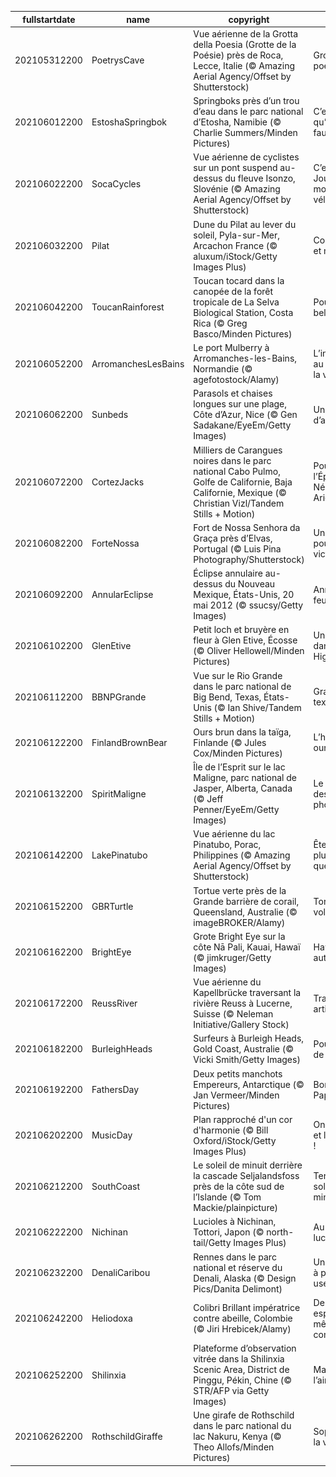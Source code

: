 |fullstartdate|name|copyright|title|image|
|--|--|--|--|--|
202105312200|PoetrysCave|Vue aérienne de la Grotta della Poesia (Grotte de la Poésie) près de Roca, Lecce, Italie (© Amazing Aerial Agency/Offset by Shutterstock)|Grotte poétique|![](/fr-FR/2021/06/202105312200PoetrysCave.jpg)|
202106012200|EstoshaSpringbok|Springboks près d’un trou d’eau dans le parc national d’Etosha, Namibie (© Charlie Summers/Minden Pictures)|C’est à boire qu’il nous faut|![](/fr-FR/2021/06/202106012200EstoshaSpringbok.jpg)|
202106022200|SocaCycles|Vue aérienne de cyclistes sur un pont suspend au-dessus du fleuve Isonzo, Slovénie (© Amazing Aerial Agency/Offset by Shutterstock)|C’est la Journée mondiale du vélo !|![](/fr-FR/2021/06/202106022200SocaCycles.jpg)|
202106032200|Pilat|Dune du Pilat au lever du soleil, Pyla-sur-Mer, Arcachon France (© aluxum/iStock/Getty Images Plus)|Contre vents et marées|![](/fr-FR/2021/06/202106032200Pilat.jpg)|
202106042200|ToucanRainforest|Toucan tocard dans la canopée de la forêt tropicale de La Selva Biological Station, Costa Rica (© Greg Basco/Minden Pictures)|Pour notre belle planète|![](/fr-FR/2021/06/202106042200ToucanRainforest.jpg)|
202106052200|ArromanchesLesBains|Le port Mulberry à Arromanches-les-Bains, Normandie (© agefotostock/Alamy)|L’ingénierie au service de la victoire|![](/fr-FR/2021/06/202106052200ArromanchesLesBains.jpg)|
202106062200|Sunbeds|Parasols et chaises longues sur une plage, Côte d’Azur, Nice (© Gen Sadakane/EyeEm/Getty Images)|Un grand bol d’air|![](/fr-FR/2021/06/202106062200Sunbeds.jpg)|
202106072200|CortezJacks|Milliers de Carangues noires dans le parc national Cabo Pulmo, Golfe de Californie, Baja Californie, Mexique (© Christian Vizl/Tandem Stills + Motion)|Pour Bob l’Éponge, Némo et Arielle|![](/fr-FR/2021/06/202106072200CortezJacks.jpg)|
202106082200|ForteNossa|Fort de Nossa Senhora da Graça près d’Elvas, Portugal (© Luis Pina Photography/Shutterstock)|Une étoile pour la victoire|![](/fr-FR/2021/06/202106082200ForteNossa.jpg)|
202106092200|AnnularEclipse|Éclipse annulaire au-dessus du Nouveau Mexique, États-Unis, 20 mai 2012 (© ssucsy/Getty Images)|Anneau de feu|![](/fr-FR/2021/06/202106092200AnnularEclipse.jpg)|
202106102200|GlenEtive|Petit loch et bruyère en fleur à Glen Etive, Écosse (© Oliver Hellowell/Minden Pictures)|Une virée dans les Highlands|![](/fr-FR/2021/06/202106102200GlenEtive.jpg)|
202106112200|BBNPGrande|Vue sur le Rio Grande dans le parc national de Big Bend, Texas, États-Unis (© Ian Shive/Tandem Stills + Motion)|Grandeur texane|![](/fr-FR/2021/06/202106112200BBNPGrande.jpg)|
202106122200|FinlandBrownBear|Ours brun dans la taïga, Finlande (© Jules Cox/Minden Pictures)|L’heure des ours|![](/fr-FR/2021/06/202106122200FinlandBrownBear.jpg)|
202106132200|SpiritMaligne|Île de l’Esprit sur le lac Maligne, parc national de Jasper, Alberta, Canada (© Jeff Penner/EyeEm/Getty Images)|Le paradis des photographes|![](/fr-FR/2021/06/202106132200SpiritMaligne.jpg)|
202106142200|LakePinatubo|Vue aérienne du lac Pinatubo, Porac, Philippines (© Amazing Aerial Agency/Offset by Shutterstock)|Êtes-vous plus vieux que ce lac ?|![](/fr-FR/2021/06/202106142200LakePinatubo.jpg)|
202106152200|GBRTurtle|Tortue verte près de la Grande barrière de corail, Queensland, Australie (© imageBROKER/Alamy)|Tortue volante ?|![](/fr-FR/2021/06/202106152200GBRTurtle.jpg)|
202106162200|BrightEye|Grote Bright Eye  sur la côte Nā Pali, Kauai, Hawaï (© jimkruger/Getty Images)|Hawaï autrement|![](/fr-FR/2021/06/202106162200BrightEye.jpg)|
202106172200|ReussRiver|Vue aérienne du Kapellbrücke traversant la rivière Reuss à Lucerne, Suisse (© Neleman Initiative/Gallery Stock)|Traversée artistique|![](/fr-FR/2021/06/202106172200ReussRiver.jpg)|
202106182200|BurleighHeads|Surfeurs à Burleigh Heads, Gold Coast, Australie (© Vicki Smith/Getty Images)|Pour les rois de la glisse|![](/fr-FR/2021/06/202106182200BurleighHeads.jpg)|
202106192200|FathersDay|Deux petits manchots Empereurs, Antarctique (© Jan Vermeer/Minden Pictures)|Bonne fête Papa !|![](/fr-FR/2021/06/202106192200FathersDay.jpg)|
202106202200|MusicDay|Plan rapproché d'un cor d'harmonie (© Bill Oxford/iStock/Getty Images Plus)|On fête l'été et la musique !|![](/fr-FR/2021/06/202106202200MusicDay.jpg)|
202106212200|SouthCoast|Le soleil de minuit derrière la cascade Seljalandsfoss près de la côte sud de l’Islande (© Tom Mackie/plainpicture)|Terre du soleil de minuit|![](/fr-FR/2021/06/202106212200SouthCoast.jpg)|
202106222200|Nichinan|Lucioles à Nichinan, Tottori, Japon (© north-tail/Getty Images Plus)|Au bal des lucioles|![](/fr-FR/2021/06/202106222200Nichinan.jpg)|
202106232200|DenaliCaribou|Rennes dans le parc national et réserve du Denali, Alaska (© Design Pics/Danita Delimont)|Un kilomètre à pied, ça use, ça use|![](/fr-FR/2021/06/202106232200DenaliCaribou.jpg)|
202106242200|Heliodoxa|Colibri Brillant impératrice contre abeille, Colombie (© Jiri Hrebicek/Alamy)|Deux espèces, même combat|![](/fr-FR/2021/06/202106242200Heliodoxa.jpg)|
202106252200|Shilinxia|Plateforme d’observation vitrée dans la Shilinxia Scenic Area, District de Pinggu, Pékin, Chine (© STR/AFP via Getty Images)|Marcher sur l’air|![](/fr-FR/2021/06/202106252200Shilinxia.jpg)|
202106262200|RothschildGiraffe|Une girafe de Rothschild dans le parc national du lac Nakuru, Kenya (© Theo Allofs/Minden Pictures)|Sophie dans la vraie vie|![](/fr-FR/2021/06/202106262200RothschildGiraffe.jpg)|
